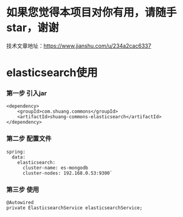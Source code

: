 # 如果您觉得本项目对你有用，请随手star，谢谢
技术文章地址：https://www.jianshu.com/u/234a2cac6337

# elasticsearch使用
### 第一步 引入jar
```
<dependency>
    <groupId>com.shuang.commons</groupId>
    <artifactId>shuang-commons-elasticsearch</artifactId>
</dependency>
```
### 第二步 配置文件

```
spring:
  data:
    elasticsearch:
      cluster-name: es-mongodb
      cluster-nodes: 192.168.0.53:9300`
```
### 第三步 使用
```
@Autowired
private ElasticsearchService elasticsearchService;
```